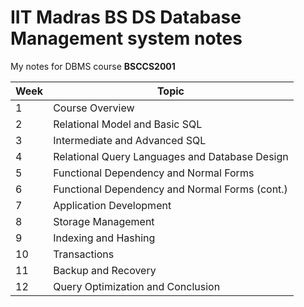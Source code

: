 # IIT Madras BS DS Database Management system notes

My notes for DBMS course **BSCCS2001**

|Week|Topic|
|-|-|
|1|Course Overview|
|2|Relational Model and Basic SQL|
|3|Intermediate and Advanced SQL|
|4|Relational Query Languages and Database Design|
|5|Functional Dependency and Normal Forms|
|6|Functional Dependency and Normal Forms (cont.)|
|7|Application Development|
|8|Storage Management|
|9|Indexing and Hashing|
|10|Transactions|
|11|Backup and Recovery|
|12|Query Optimization and Conclusion|